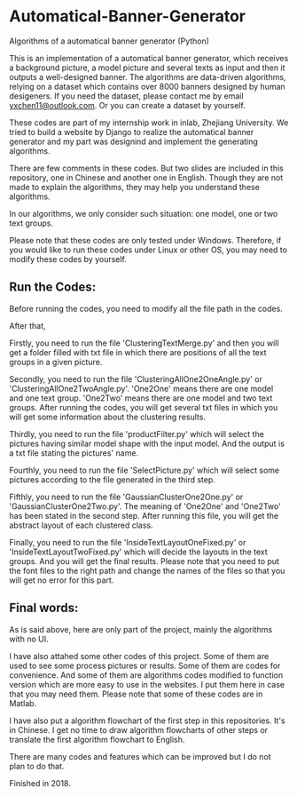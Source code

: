 # Automatical-Banner-Generator
Algorithms of a automatical banner generator (Python)

This is an implementation of a automatical banner generator, which receives a background picture, a model picture and several texts as input and then it outputs a well-designed banner. The algorithms are data-driven algorithms, relying on a dataset which contains over 8000 banners designed by human desigeners. If you need the dataset, please contact me by email yxchen11@outlook.com. Or you can create a dataset by yourself.

These codes are part of my internship work in inlab, Zhejiang University. We tried to build a website by Django to realize the automatical banner generator and my part was designind and implement the generating algorithms.

There are few comments in these codes. But two slides are included in this repository, one in Chinese and another one in English. Though they are not made to explain the algorithms, they may help you understand these algorithms.

In our algorithms, we only consider such situation: one model, one or two text groups.

Please note that these codes are only tested under Windows. Therefore, if you would like to run these codes under Linux or other OS, you may need to modify these codes by yourself.


## Run the Codes:

Before running the codes, you need to modify all the file path in the codes.

After that,

Firstly, you need to run the file 'ClusteringTextMerge.py'  and then you will get a folder filled with txt file in which there are positions of all the  text groups in a given picture.

Secondly, you need to run the file 'ClusteringAllOne2OneAngle.py' or 'ClusteringAllOne2TwoAngle.py'. 'One2One' means there are one model and one text group. 'One2Two' means there are one model and two text groups. After running the codes, you will get several txt files in which you will get some information about the clustering results.

Thirdly, you need to run the file 'productFilter.py' which will select the pictures having similar model shape with the input model. And the output is a txt file stating the pictures' name.

Fourthly, you need to run the file 'SelectPicture.py' which will select some pictures according to the file generated in the third step.

Fifthly, you need to run the file 'GaussianClusterOne2One.py' or 'GaussianClusterOne2Two.py'. The meaning of 'One2One' and 'One2Two' has been stated in the second step. After running this file, you will get the abstract layout of each clustered class.

Finally, you need to run the file 'InsideTextLayoutOneFixed.py' or 'InsideTextLayoutTwoFixed.py' which will decide the layouts in the text groups. And you will get the final results. Please note that you need to put the font files to the right path and change the names of the files so that you will get no error for this part.


## Final words:

As is said above, here are only part of the project, mainly the algorithms with no UI.

I have also attahed some other codes of this project. Some of them are used to see some process pictures or results. Some of them are codes for convenience. And some of them are algorithms codes modified to function version which are more easy to use in the websites. I put them here in case that you may need them. Please note that some of these codes are in Matlab.

I have also put a algorithm flowchart of the first step in this repositories. It's in Chinese. I get no time to draw algorithm flowcharts of other steps or translate the first algorithm flowchart to English.

There are many codes and features which can be improved but I do not plan to do that.

Finished in 2018.
